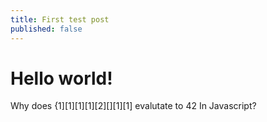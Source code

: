 ```yaml
---
title: First test post
published: false
---
```


# Hello world!

<feature-heading subtitle>Why does {1][1][1][1][2][][1][1] evalutate to 42 In Javascript?</feature-heading>